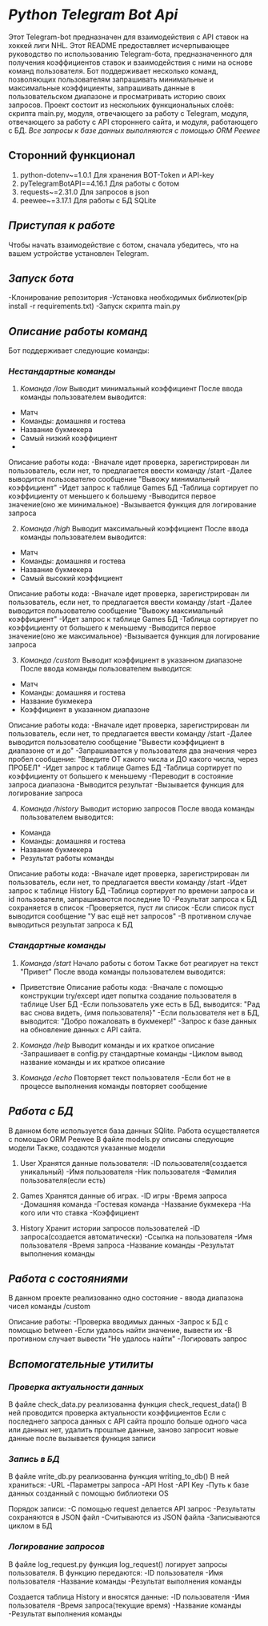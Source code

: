 # *Python Telegram Bot Api*
Этот Telegram-bot предназначен для взаимодействия с API ставок на хоккей лиги NHL.
Этот README предоставляет исчерпывающее руководство по использованию Telegram-бота,
предназначенного для получения коэффициентов ставок и взаимодействия с ними на основе команд пользователя.
Бот поддерживает несколько команд, позволяющих пользователям запрашивать минимальные и максимальные коэффициенты,
запрашивать данные в пользовательском диапазоне и просматривать историю своих запросов.
Проект состоит из нескольких функциональных слоёв: скрипта main.py, модуля,
отвечающего за работу с Telegram, модуля, отвечающего за работу с API стороннего
сайта, и модуля, работающего с БД.
*Все запросы к базе данных выполняются с помощью ORM Peewee*

## Сторонний функционал
1. python-dotenv~=1.0.1
    Для хранения BOT-Token и API-key
2. pyTelegramBotAPI==4.16.1
    Для работы с ботом
3. requests~=2.31.0
    Для запросов в json
4. peewee~=3.17.1
    Для работы с БД SQLite

## *Приступая к работе*
Чтобы начать взаимодействие с ботом, сначала убедитесь, что на вашем устройстве установлен Telegram.

## *Запуск бота*
-Клонирование репозитория
-Установка необходимых библиотек(pip install -r requirements.txt)
-Запуск скрипта main.py

## *Описание работы команд*
Бот поддерживает следующие команды:

### *Нестандартные команды*

1. *Команда /low*
Выводит минимальный коэффициент
После ввода команды пользователем выводится:
- Матч
- Команды: домашняя и гостева
- Название букмекера
- Самый низкий коэффициент
- 
Описание работы кода:
-Вначале идет проверка, зарегистрирован ли пользователь, если нет, то предлагается ввести команду /start
-Далее выводится пользователю сообщение "Вывожу минимальный коэффициент"
-Идет запрос к таблице Games БД
-Таблица сортирует по коэффициенту от меньшего к большему
-Выводится первое значение(оно же минимальное)
-Вызывается функция для логирование запроса

2. *Команда /high*
Выводит максимальный коэффициент
После ввода команды пользователем выводится:
- Матч
- Команды: домашняя и гостева
- Название букмекера
- Самый высокий коэффициент

Описание работы кода:
-Вначале идет проверка, зарегистрирован ли пользователь, если нет, то предлагается ввести команду /start
-Далее выводится пользователю сообщение "Вывожу максимальный коэффициент"
-Идет запрос к таблице Games БД
-Таблица сортирует по коэффициенту от большего к меньшему
-Выводится первое значение(оно же максимальное)
-Вызывается функция для логирование запроса

3. *Команда /custom*
Выводит коэффициент в указанном диапазоне
После ввода команды пользователем выводится:
- Матч
- Команды: домашняя и гостева
- Название букмекера
- Коэффициент в указанном диапазоне

Описание работы кода:
-Вначале идет проверка, зарегистрирован ли пользователь, если нет, то предлагается ввести команду /start
-Далее выводится пользователю сообщение "Вывести коэффициент в диапазоне от и до"
-Запрашивается у пользователя два значения через пробел сообщение: "Введите ОТ какого числа и ДО какого числа, через ПРОБЕЛ"
-Идет запрос к таблице Games БД
-Таблица сортирует по коэффициенту от большего к меньшему
-Переводит в состояние запроса диапазона
-Выводится результат
-Вызывается функция для логирование запроса

4. *Команда /history*
Выводит историю запросов
После ввода команды пользователем выводится:
- Команда
- Команды: домашняя и гостева
- Название букмекера
- Результат работы команды

Описание работы кода:
-Вначале идет проверка, зарегистрирован ли пользователь, если нет, то предлагается ввести команду /start
-Идет запрос к таблице History БД
-Таблица сортирует по времени запроса и id пользователя, запрашиваются последние 10
-Результат запроса к БД сохраняется в список
-Проверяется, пуст ли список
-Если список пуст выводится сообщение "У вас ещё нет запросов"
-В противном случае выводиться результат запроса к БД

### *Стандартные команды*

1. *Команда /start*
Начало работы с ботом
Также бот реагирует на текст "Привет"
После ввода команды пользователем выводится:
- Приветствие
Описание работы кода:
-Вначале с помощью конструкции try/except идет попытка создание пользователя в таблице User БД
-Если пользователь уже есть в БД, выводится: "Рад вас снова видеть, {имя пользователя}"
-Если пользователя нет в БД, выводится: "Добро пожаловать в букмекер!"
-Запрос к базе данных на обновление данных с API сайта.

2. *Команда /help*
Выводит команды и их краткое описание
-Запрашивает в config.py стандартные команды
-Циклом вывод название команды и их краткое описание

3. *Команда /echo*
Повторяет текст пользователя
-Если бот не в процессе выполнения команды повторяет сообщение

## *Работа с БД*
В данном боте используется база данных SQlite.
Работа осуществляется с помощью ORM Peewee
В файле models.py описаны следующие модели
Также, создаются указанные модели

1. User
Хранятся данные пользователя:
-ID пользователя(создается уникальный)
-Имя пользователя
-Ник пользователя
-Фамилия пользователя(если есть)

2. Games
Хранятся данные об играх.
-ID игры
-Время запроса
-Домашняя команда
-Гостевая команда
-Название букмекера
-На кого или что ставка
-Коэффициент

3. History
Хранит истории запросов пользователей
-ID запроса(создается автоматически)
-Ссылка на пользователя
-Имя пользователя
-Время запроса
-Название команды
-Результат выполнения команды


## *Работа с состояниями*
В данном проекте реализованно одно состояние - ввода диапазона чисел команды /custom

Описание работы:
-Проверка вводимых данных
-Запрос к БД с помощью between
-Если удалось найти значение, вывести их
-В противном случает вывести "Не удалось найти"
-Логировать запрос

## *Вспомогательные утилиты*
### *Проверка актуальности данных*
В файле check_data.py реализованна функция check_request_data()
В ней проводится проверка актуальности коэффициентов
Если с последнего запроса данных с API сайта прошло больше одного часа или данных нет, 
удалить прошлые данные, заново запросит новые данные
после вызывается функция записи

### *Запись в БД*
В файле write_db.py реализованна функция writing_to_db()
В ней храниться:
-URL
-Параметры запроса
-API Host
-API Key
-Путь к базе данных созданный с помощью библиотеки OS

Порядок записи:
-С помощью request делается API запрос
-Результаты сохраняются в JSON файл
-Считываются из JSON файла
-Записываются циклом в БД

### *Логирование запросов*
В файле log_request.py функция log_request() логирует запросы пользователя.
В функцию передаются:
-ID пользователя
-Имя пользователя
-Название команды
-Результат выполнения команды

Создается таблица History и вносятся данные:
-ID пользователя
-Имя пользователя
-Время запроса(текущие время)
-Название команды
-Результат выполнения команды
